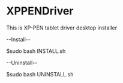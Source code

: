 # XPPENDriver
This is XP-PEN tablet driver desktop installer

--Install--

$sudo bash INSTALL.sh

--Uninstall--

$sudo bash UNINSTALL.sh
